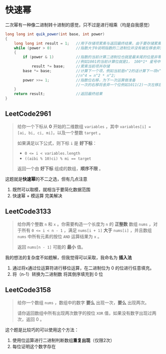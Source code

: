 # 快速幂

二次幂有一种像二进制转十进制的感觉，只不过是进行相乘（均是自我感觉）

```java
long long int quik_power(int base, int power)
{
    long long int result = 1;   //用于存储项累乘与返回最终结果，由于要存储累乘所以要初始化为1
    while (power > 0)           //指数大于0说明指数的二进制位并没有被左移舍弃完毕
    {
        if (power & 1)          //指数的当前计算二进制位也就是最末尾的位是非零位也就是1的时候
                                //例如1001的当前计算位就是1， 100*1* 星号中的1就是当前计算使用的位
            result *= base;     //累乘当前项并存储
        base *= base;           //计算下一个项，例如当前是n^2的话计算下一项n^2的值
                                //n^4 = n^2 * n^2;
        power >>= 1;            //指数位右移，为下一次运算做准备
                                //一次的右移将舍弃一个位例如1011(2)一次左移后变成101(2)
    }
    return result;              //返回最终结果
}

```

## LeetCode2961

> 给你一个下标从 **0** 开始的二维数组 `variables` ，其中 `variables[i] = [ai, bi, ci, mi]`，以及一个整数 `target` 。
>
> 如果满足以下公式，则下标 `i` 是 **好下标**：
>
> - `0 <= i < variables.length`
> - `((aibi % 10)ci) % mi == target`
>
> 返回一个由 **好下标** 组成的数组，**顺序不限** 。

这题就是**快速幂**的不二之选，但有几点注意

1. 既然可以取模，就相当于要简化数据范围
2. 快速幂 + 模运算 完美解决

## LeetCode3133

> 给你两个整数 `n` 和 `x` 。你需要构造一个长度为 `n` 的 **正整数** 数组 `nums` ，对于所有 `0 <= i < n - 1` ，满足 `nums[i + 1]` **大于** `nums[i]` ，并且数组 `nums` 中所有元素的按位 `AND` 运算结果为 `x` 。
>
> 返回 `nums[n - 1]` 可能的 **最小** 值。

我的想法的复杂度不如题解，但我觉得可以采取，我命名为 **插入法**

1. 通过将x通过位运算符进行移位运算，在二进制位为 0 的位进行任意填充。
2. 将（n-1）转换为二进制数 将其倒序填充到 0 位



## LeetCode3158

> 给你一个数组 `nums` ，数组中的数字 **要么** 出现一次，**要么** 出现两次。
>
> 请你返回数组中所有出现两次数字的按位 `XOR` 值，如果没有数字出现过两次，返回 0 。

这个题是比较巧的可以使用这个方法：

1. 使用位运算进行二进制判断数组**重复出现**（仅限2次）
2. 每位证明这个数字存在